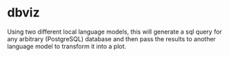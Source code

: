 # dbviz
Using two different local language models, this will generate a sql query for any arbitrary (PostgreSQL) database and then pass the results to another language model to transform it into a plot.
